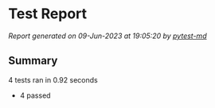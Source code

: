 # Test Report

*Report generated on 09-Jun-2023 at 19:05:20 by [pytest-md]*

[pytest-md]: https://github.com/hackebrot/pytest-md

## Summary

4 tests ran in 0.92 seconds

- 4 passed
